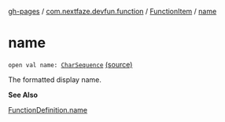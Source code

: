 [gh-pages](../../index.md) / [com.nextfaze.devfun.function](../index.md) / [FunctionItem](index.md) / [name](./name.md)

# name

`open val name: `[`CharSequence`](https://kotlinlang.org/api/latest/jvm/stdlib/kotlin/-char-sequence/index.html) [(source)](https://github.com/NextFaze/dev-fun/tree/master/devfun-annotations/src/main/java/com/nextfaze/devfun/function/FunctionItems.kt#L37)

The formatted display name.

**See Also**

[FunctionDefinition.name](../-function-definition/name.md)

